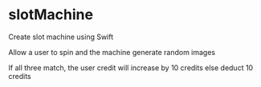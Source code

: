 # slotMachine

Create slot machine using Swift

Allow a user to spin and the machine generate random images

If all three match, the user credit will increase by 10 credits else deduct 10 credits
